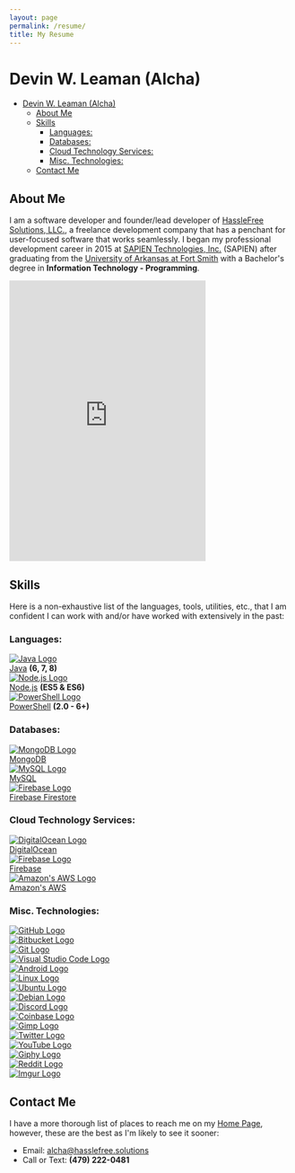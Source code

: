 ```yaml
---
layout: page
permalink: /resume/
title: My Resume
---
```


# Devin W. Leaman (Alcha)

- [Devin W. Leaman (Alcha)](#devin-w-leaman-alcha)
  - [About Me](#about-me)
  - [Skills](#skills)
    - [Languages:](#languages)
    - [Databases:](#databases)
    - [Cloud Technology Services:](#cloud-technology-services)
    - [Misc. Technologies:](#misc-technologies)
  - [Contact Me](#contact-me)

## About Me

I am a software developer and founder/lead developer of [HassleFree Solutions, LLC.][01], a freelance development company that has a penchant for user-focused software that works seamlessly. I began my professional development career in 2015 at [SAPIEN Technologies, Inc.][02] (SAPIEN) after graduating from the [University of Arkansas at Fort Smith][00] with a Bachelor's degree in **Information Technology - Programming**.

<iframe
  src="https://discordapp.com/widget?id=325504841541746688&theme=dark"
  width="350"
  height="500"
  allowtransparency="true"
  frameborder="0"
></iframe>

## Skills

Here is a non-exhaustive list of the languages, tools, utilities, etc., that I am confident I can work with and/or have worked with extensively in the past:

### Languages:

<div class="skillContainer">
  <div class="skill">
    <a href="https://openjdk.java.net/" target="_blank">
      <img alt="Java Logo" src="/assets/img/java.svg" />
    </a>
    <div class="skillName">
      <a href="https://openjdk.java.net/" target="_blank">Java</a> <b>(6, 7, 8)</b>
    </div>
  </div>

  <div class="skill">
    <a href="https://nodejs.org/en/" target="_blank">
      <img alt="Node.js Logo" src="/assets/img/nodejs.svg" />
    </a>
    <div class="skillName">
      <a href="https://nodejs.org/en/" target="_blank">Node.js</a> <b>(ES5 & ES6)</b>
    </div>
  </div>

  <div class="skill">
    <a href="https://github.com/PowerShell/PowerShell" target="_blank">
      <img alt="PowerShell Logo" src="/assets/img/powershell.svg" />
    </a>
    <div class="skillName">
      <a href="https://github.com/PowerShell/PowerShell" target="_blank">PowerShell</a> <b>(2.0 - 6+)</b>
    </div>
  </div>
</div>

### Databases:

<div class="skillContainer">
  <div class="skill">
    <a href="https://www.mongodb.com/" target="_blank">
      <img alt="MongoDB Logo" src="/assets/img/mongodb.svg" />
    </a>
    <div class="skillName">
      <a href="https://www.mongodb.com/" target="_blank">MongoDB</a>
    </div>
  </div>

  <div class="skill">
    <a href="https://www.mysql.com/" target="_blank">
      <img alt="MySQL Logo" src="/assets/img/mysql.svg" />
    </a>
    <div class="skillName">
      <a href="https://www.mysql.com/" target="_blank">MySQL</a>
    </div>
  </div>

  <div class="skill">
    <a href="https://firebase.google.com/docs/firestore/" target="_blank">
      <img alt="Firebase Logo" src="/assets/img/firebase.svg" />
    </a>
    <div class="skillName">
      <a href="https://firebase.google.com/docs/firestore/" target="_blank">Firebase Firestore</a>
    </div>
  </div>
</div>

### Cloud Technology Services:

<div class="skillContainer">
  <div class="skill">
    <a href="https://www.digitalocean.com/" target="_blank">
      <img alt="DigitalOcean Logo" src="/assets/img/digitalocean.svg" />
    </a>
    <div class="skillName">
      <a href="https://www.digitalocean.com/" target="_blank">DigitalOcean</a>
    </div>
  </div>

  <div class="skill">
    <a href="https://firebase.google.com/" target="_blank">
      <img alt="Firebase Logo" src="/assets/img/firebase.svg" />
    </a>
    <div class="skillName">
      <a href="https://firebase.google.com/" target="_blank">Firebase</a>
    </div>
  </div>

  <div class="skill">
    <a href="https://aws.amazon.com/" target="_blank">
      <img alt="Amazon's AWS Logo" src="/assets/img/aws.svg" />
    </a>
    <div class="skillName">
      <a href="https://aws.amazon.com/" target="_blank">Amazon's AWS</a>
    </div>
  </div>
</div>

### Misc. Technologies:

<div class="skillContainer">
  <div class="miscSkill">
    <a href="https://github.com/Alcha" target="_blank">
      <img alt="GitHub Logo" src="/assets/img/github.svg" />
    </a>
  </div>
  
  <div class="miscSkill">
    <a href="https://bitbucket.org/4lch4/" target="_blank">
      <img alt="Bitbucket Logo" src="/assets/img/bitbucket.svg" />
    </a>
  </div>
  
  <div class="miscSkill">
    <a href="https://git-scm.com/" target="_blank">
      <img alt="Git Logo" src="/assets/img/git.svg" />
    </a>
  </div>

  <div class="miscSkill">
    <a href="https://code.visualstudio.com/docs/extensions/overview" target="_blank">
      <img alt="Visual Studio Code Logo" src="/assets/img/vscode.svg" />
    </a>
  </div>
</div>

<div class="skillContainer">
  <div class="miscSkill">
    <a href="https://developer.android.com/" target="_blank">
      <img alt="Android Logo" src="/assets/img/android.svg" />
    </a>
  </div>

  <div class="miscSkill">
    <a href="https://www.linux.org/" target="_blank">
      <img alt="Linux Logo" src="/assets/img/linux.svg" />
    </a>
  </div>

  <div class="miscSkill">
    <a href="https://www.ubuntu.com/" target="_blank">
      <img alt="Ubuntu Logo" src="/assets/img/ubuntu.svg" />
    </a>
  </div>

  <div class="miscSkill">
    <a href="https://www.debian.org/" target="_blank">
      <img alt="Debian Logo" src="/assets/img/debian.svg" />
    </a>
  </div>
</div>

<div class="skillContainer">
  <div class="miscSkill">
    <a href="https://discordapp.com/developers/docs/intro" target="_blank">
      <img alt="Discord Logo" src="/assets/img/discord.svg" />
    </a>
  </div>
  
  <div class="miscSkill">
    <a href="https://developers.coinbase.com/" target="_blank">
      <img alt="Coinbase Logo" src="/assets/img/coinbase.png" />
    </a>
  </div>

  <div class="miscSkill">
    <a href="https://www.gimp.org/" target="_blank">
      <img alt="Gimp Logo" src="/assets/img/gimp.svg" />
    </a>
  </div>

  <div class="miscSkill">
    <a href="https://developer.twitter.com/" target="_blank">
      <img alt="Twitter Logo" src="/assets/img/twitter.svg" />
    </a>
  </div>
</div>

<div class="skillContainer">
  <div class="miscSkill">
    <a href="https://developers.google.com/youtube/" target="_blank">
      <img alt="YouTube Logo" src="/assets/img/youtube.svg" />
    </a>
  </div>

  <div class="miscSkill">
    <a href="https://developers.giphy.com/" target="_blank">
      <img alt="Giphy Logo" src="/assets/img/giphy.svg" />
    </a>
  </div>

  <div class="miscSkill">
    <a href="https://www.reddit.com/dev/api/" target="_blank">
      <img alt="Reddit Logo" src="/assets/img/reddit.svg" />
    </a>
  </div>

  <div class="miscSkill">
    <a href="https://apidocs.imgur.com/" target="_blank">
      <img alt="Imgur Logo" src="/assets/img/imgur.svg" />
    </a>
  </div>
</div>

## Contact Me

I have a more thorough list of places to reach me on my [Home Page][14], however, these are the best as I'm likely to see it sooner:

- Email: [alcha@hasslefree.solutions][16]
- Call or Text: **(479) 222-0481**

[00]: https://uafs.edu/
[01]: https://hasslefree.solutions
[02]: https://www.sapien.com
[03]: https://developer.twitter.com/
[04]: https://developers.google.com/youtube/
[05]: https://apidocs.imgur.com/
[06]: https://developers.giphy.com/
[07]: https://www.reddit.com/dev/api/
[08]: https://firebase.google.com/
[09]: https://aws.amazon.com/
[10]: https://www.digitalocean.com/
[11]: https://firebase.google.com/docs/firestore/
[12]: https://www.mysql.com/
[13]: https://www.mongodb.com/
[14]: /index
[15]: mailto:dleaman212@gmail.com
[16]: mailto:alcha@hasslefree.solutions
[17]: https://openjdk.java.net/
[18]: https://nodejs.org/en/
[19]: https://github.com/PowerShell/PowerShell
[20]: https://github.com/HF-Solutions/Tron
[21]: https://play.google.com/store/apps/details?id=com.sapien.ipowershellandroid
[22]: https://github.com/discordjs/Commando
[23]: https://github.com/discordjs/discord.js/
[24]: https://github.com/Unitech/pm2
[25]: https://github.com/Automattic/node-canvas
[26]: https://github.com/Automattic/mongoose
[27]: https://github.com/RIAEvangelist/node-ipc
[28]: https://www.nsoftware.com/ipworks/ssh/
